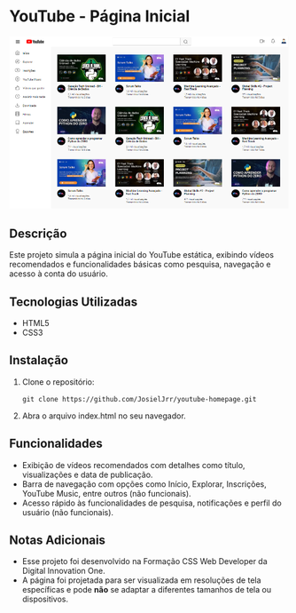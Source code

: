 # YouTube - Página Inicial

<div align="center">
  <img src="assets/images/homepage.PNG" alt="Interface do YouTube" width=600px>
</div>

## Descrição
Este projeto simula a página inicial do YouTube estática, exibindo vídeos recomendados e funcionalidades básicas como pesquisa, navegação e acesso à conta do usuário.

## Tecnologias Utilizadas
- HTML5
- CSS3

## Instalação
1. Clone o repositório:
   ```
   git clone https://github.com/JosielJrr/youtube-homepage.git
   ```
2. Abra o arquivo index.html no seu navegador.

## Funcionalidades
- Exibição de vídeos recomendados com detalhes como título, visualizações e data de publicação.
- Barra de navegação com opções como Início, Explorar, Inscrições, YouTube Music, entre outros (não funcionais).
- Acesso rápido às funcionalidades de pesquisa, notificações e perfil do usuário (não funcionais).

## Notas Adicionais
- Esse projeto foi desenvolvido na Formação CSS Web Developer da Digital Innovation One.
- A página foi projetada para ser visualizada em resoluções de tela específicas e pode **não** se adaptar a diferentes tamanhos de tela ou dispositivos.
